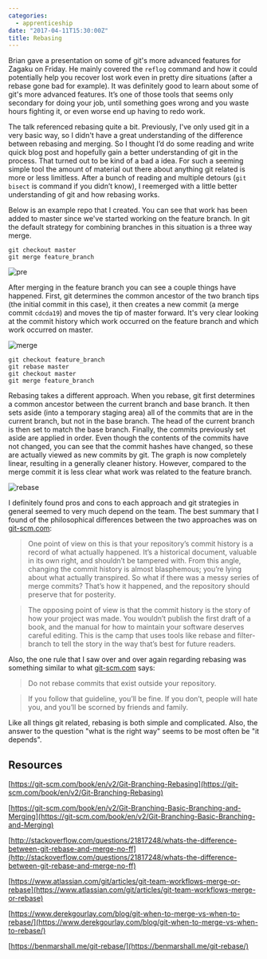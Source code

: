 ```yaml
---
categories: 
  - apprenticeship
date: "2017-04-11T15:30:00Z"
title: Rebasing
---
```


Brian gave a presentation on some of git's more advanced features for Zagaku on Friday. He mainly covered the `reflog` command and how it could potentially help you recover lost work even in pretty dire situations (after a rebase gone bad for example). It was definitely good to learn about some of git's more advanced features. It’s one of those tools that seems only secondary for doing your job, until something goes wrong and you waste hours fighting it, or even worse end up having to redo work. 

The talk referenced rebasing quite a bit. Previously, I've only used git in a very basic way, so I didn't have a great understanding of the difference between rebasing and merging. So I thought I’d do some reading and write quick blog post and hopefully gain a better understanding of git in the process. That turned out to be kind of a bad a idea. For such a seeming simple tool the amount of material out there about anything git related is more or less limitless. After a bunch of reading and multiple detours (`git bisect` is command if you didn’t know), I reemerged with a little better understanding of git and how rebasing works.

Below is an example repo that I created. You can see that work has been added to master since we've started working on the feature branch. In git the default strategy for combining branches in this situation is a three way merge. 

``` shell_session
git checkout master
git merge feature_branch
```

![pre](/assets/Git1.png)

After merging in the feature branch you can see a couple things have happened. First, git determines the common ancestor of the two branch tips (the initial commit in this case), it then creates a new commit (a merge commit `cdcda19`) and moves the tip of master forward. It's very clear looking at the commit history which work occurred on the feature branch and which work occurred on master.

![merge](/assets/Git2.png)

``` shell_session
git checkout feature_branch
git rebase master 
git checkout master
git merge feature_branch
```

Rebasing takes a different approach. When you rebase, git first determines a common ancestor between the current branch and base branch. It then sets aside (into a temporary staging area) all of the commits that are in the current branch, but not in the base branch. The head of the current branch is then set to match the base branch. Finally, the commits previously set aside are applied in order. Even though the contents of the commits have not changed, you can see that the commit hashes have changed, so these are actually viewed as new commits by git. The graph is now completely linear, resulting in a generally cleaner history. However, compared to the merge commit it is less clear what work was related to the feature branch.

![rebase](/assets/Git4.png)

I definitely found pros and cons to each approach and git strategies in general seemed to very much depend on the team. The best summary that I found of the philosophical differences between the two approaches was on [git-scm.com](https://git-scm.com/book/en/v2/Git-Branching-Rebasing):

>One point of view on this is that your repository’s commit history is a record of what actually happened. It’s a historical document, valuable in its own right, and shouldn’t be tampered with. From this angle, changing the commit history is almost blasphemous; you’re lying about what actually transpired. So what if there was a messy series of merge commits? That’s how it happened, and the repository should preserve that for posterity.

>The opposing point of view is that the commit history is the story of how your project was made. You wouldn’t publish the first draft of a book, and the manual for how to maintain your software deserves careful editing. This is the camp that uses tools like rebase and filter-branch to tell the story in the way that’s best for future readers.

Also, the one rule that I saw over and over again regarding rebasing was something similar to what [git-scm.com](https://git-scm.com/book/en/v2/Git-Branching-Rebasing) says:

>Do not rebase commits that exist outside your repository.

>If you follow that guideline, you’ll be fine. If you don’t, people will hate you, and you’ll be scorned by friends and family. 

Like all things git related, rebasing is both simple and complicated. Also, the answer to the question "what is the right way" seems to be most often be "it depends".

## Resources
[https://git-scm.com/book/en/v2/Git-Branching-Rebasing](https://git-scm.com/book/en/v2/Git-Branching-Rebasing)

[https://git-scm.com/book/en/v2/Git-Branching-Basic-Branching-and-Merging](https://git-scm.com/book/en/v2/Git-Branching-Basic-Branching-and-Merging)

[http://stackoverflow.com/questions/21817248/whats-the-difference-between-git-rebase-and-merge-no-ff](http://stackoverflow.com/questions/21817248/whats-the-difference-between-git-rebase-and-merge-no-ff)

[https://www.atlassian.com/git/articles/git-team-workflows-merge-or-rebase](https://www.atlassian.com/git/articles/git-team-workflows-merge-or-rebase)

[https://www.derekgourlay.com/blog/git-when-to-merge-vs-when-to-rebase/](https://www.derekgourlay.com/blog/git-when-to-merge-vs-when-to-rebase/)

[https://benmarshall.me/git-rebase/](https://benmarshall.me/git-rebase/)
